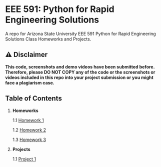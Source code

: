 # EEE 591: Python for Rapid Engineering Solutions

A repo for Arizona State University EEE 591 Python for Rapid Engineering Solutions Class Homeworks and Projects.

## :warning: Disclaimer

**This code, screenshots and demo videos have been submitted before. Therefore, please DO NOT COPY any of the code or the screenshots or videos included in this repo into your project submission or you might face a plagiarism case.**

## Table of Contents

1. **Homeworks**

   1.1 [Homework 1](./homeworks/hw-1/)

   1.2 [Homework 2](./homeworks/hw-2/)

   1.3 [Homework 3](./homeworks/hw-3/)

2. **Projects**

   1.1 [Project 1](./projects/proj-1/)
